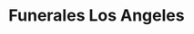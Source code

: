 ---
title: "Funerales Los Angeles"
url: /comayagua/funerales-los-angeles/
shop: directores de funerarias
---
